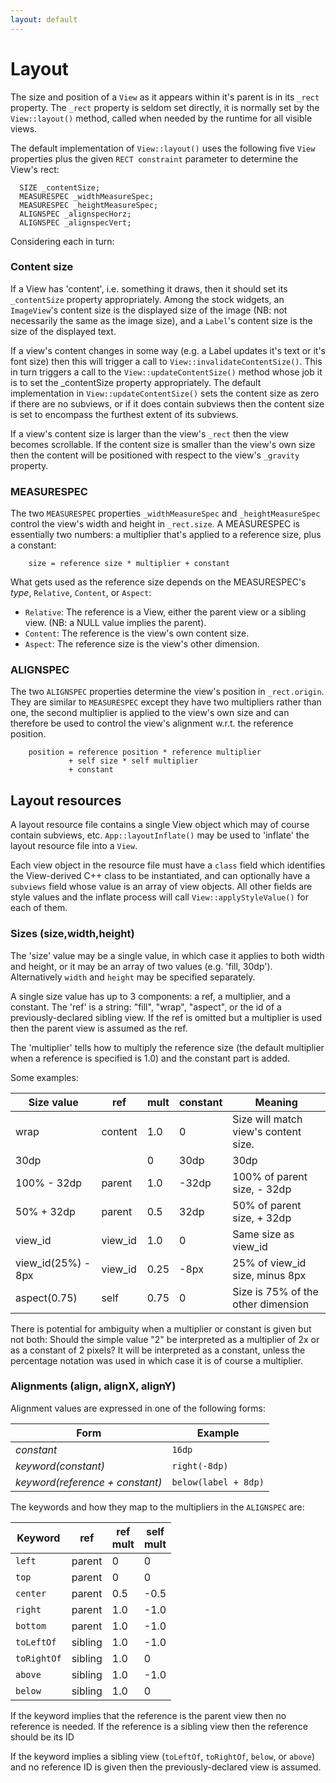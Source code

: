 ```yaml
---
layout: default
---
```

# Layout

The size and position of a `View` as it appears within it's parent is in its
`_rect` property. The `_rect` property is seldom set directly, it is normally
set by the `View::layout()` method, called when needed by the runtime for all
visible views.

The default implementation of `View::layout()` uses the following five
`View` properties plus the given `RECT constraint` parameter to determine the
View's rect:
````
  SIZE _contentSize;
  MEASURESPEC _widthMeasureSpec;
  MEASURESPEC _heightMeasureSpec;
  ALIGNSPEC _alignspecHorz;
  ALIGNSPEC _alignspecVert;
````

Considering each in turn:

### Content size
If a View has 'content', i.e. something it draws, then it should set its
`_contentSize` property appropriately. Among the stock widgets, an `ImageView`'s
content size is the displayed size of the image (NB: not necessarily the same as
the image size), and a `Label`'s content size is the size of the displayed text.

If a view's content changes in some way (e.g. a Label updates it's text or it's
font size) then this will trigger a call to `View::invalidateContentSize()`.
This in turn triggers a call to the `View::updateContentSize()` method whose job
it is to set the _contentSize property appropriately. The default implementation
in `View::updateContentSize()` sets the content size as zero if there are no
subviews, or if it does contain subviews then the content size is set to
encompass the furthest extent of its subviews.

If a view's content size is larger than the view's `_rect` then the view becomes
scrollable. If the content size is smaller than the view's own size then the
content will be positioned with respect to the view's `_gravity` property.


### MEASURESPEC

The two `MEASURESPEC` properties `_widthMeasureSpec` and `_heightMeasureSpec`
control the view's width and height in `_rect.size`. A MEASURESPEC is
essentially two numbers: a multiplier that's applied to a reference size,
plus a constant:
````
    size = reference size * multiplier + constant
````
What gets used as the reference size depends on the MEASURESPEC's *type*,
`Relative`, `Content`, or `Aspect`:
 - `Relative`: The reference is a View, either the parent view or a sibling
   view. (NB: a NULL value implies the parent).
 - `Content`: The reference is the view's own content size.
 - `Aspect`: The reference size is the view's other dimension.


### ALIGNSPEC
The two `ALIGNSPEC` properties determine the view's position in `_rect.origin`.
They are similar to `MEASURESPEC` except they have two multipliers rather than
one, the second multiplier is applied to the view's own size and can therefore
be used to control the view's alignment w.r.t. the reference position.
````
    position = reference position * reference multiplier
             + self size * self multiplier
             + constant
````



## Layout resources

A layout resource file contains a single View object which may of course
contain subviews, etc. `App::layoutInflate()` may be used to 'inflate' the layout
resource file into a `View`.

Each view object in the resource file must have a `class` field which identifies
the View-derived C++ class to be instantiated, and can optionally have a
`subviews` field whose value is an array of view objects. All other fields
are style values and the inflate process will call
`View::applyStyleValue()` for each of them.



### Sizes (size,width,height)
The 'size' value may be a single value, in which case it applies to both width and height, or it may be an  array of two values (e.g. 'fill, 30dp'). Alternatively `width` and `height`
may be specified separately.

A single size value has up to 3 components: a ref, a multiplier, and a constant. The 'ref' is a string: "fill", "wrap", "aspect", or the id of a previously-declared sibling view. If the ref is omitted but a multiplier is used then the parent view is assumed as the ref.

The 'multiplier' tells how to multiply the reference size (the default multiplier when a reference is specified is 1.0) and the constant part is added.

Some examples:

| Size value         | ref     | mult | constant | Meaning  |
|--------------------|---------|------|----------|----------|
| wrap			         | content | 1.0  |     0    | Size will match view's content size. |
| 30dp			         |         |  0   |  30dp    | 30dp     |
| 100% - 32dp        | parent  | 1.0  | -32dp    | 100% of parent size, - 32dp |
| 50% + 32dp         | parent  | 0.5  |  32dp    | 50% of parent size, + 32dp |
| view_id            | view_id | 1.0  |     0    | Same size as view_id |
| view_id(25%) - 8px | view_id | 0.25 |  -8px    | 25% of view_id size, minus 8px |
| aspect(0.75)       | self    | 0.75 |     0    | Size is 75% of the other dimension |


There is potential for ambiguity when a multiplier or constant is given but not both: Should the simple value "2" be interpreted as a multiplier of 2x or as a constant of 2 pixels? It will be interpreted as a constant, unless the percentage notation was used in which case it is of course a multiplier.


### Alignments (align, alignX, alignY)

Alignment values are expressed in one of the following forms:

| Form     | Example |
|----------|--------|
| *constant* | `16dp` |
| *keyword(constant)* | `right(-8dp)` |
| *keyword(reference + constant)* | `below(label + 8dp)` |


The keywords and how they map to
the multipliers in the `ALIGNSPEC` are:

| Keyword         | ref    | ref<br>mult | self<br>mult |
|---------------|--------|------|------|
| `left`          | parent |   0  |   0  |
| `top`          | parent |   0  |   0  |
| `center`        | parent |  0.5 | -0.5 |
| `right`         | parent |  1.0 | -1.0 |
| `bottom`        | parent |  1.0 | -1.0 |
| `toLeftOf` | sibling | 1.0 | -1.0 |
| `toRightOf` | sibling | 1.0 | 0 |
| `above` | sibling | 1.0 | -1.0 |
| `below` | sibling | 1.0 | 0 |

If the keyword implies that the reference is the parent view then no reference is needed. If the reference is a sibling view
then the reference should be its ID

If the keyword implies a sibling view (`toLeftOf`, `toRightOf`, `below`, or `above`) and no reference ID is given then the previously-declared view is assumed.
